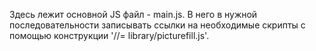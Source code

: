 Здесь лежит основной JS файл - main.js. В него в нужной последовательности записывать ссылки на необходимые скрипты с помощью конструкции '//= library/picturefill.js'.
